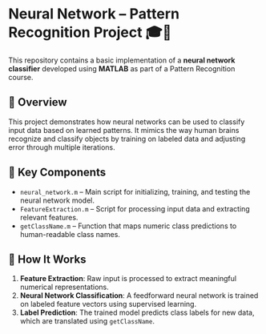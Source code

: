 # Neural Network – Pattern Recognition Project 🎓🧠

This repository contains a basic implementation of a **neural network classifier** developed using **MATLAB** as part of a Pattern Recognition course.

## 🚀 Overview

This project demonstrates how neural networks can be used to classify input data based on learned patterns. It mimics the way human brains recognize and classify objects by training on labeled data and adjusting error through multiple iterations.

## 🧩 Key Components

- `neural_network.m` – Main script for initializing, training, and testing the neural network model.
- `FeatureExtraction.m` – Script for processing input data and extracting relevant features.
- `getClassName.m` – Function that maps numeric class predictions to human-readable class names.

## 🧠 How It Works

1. **Feature Extraction**: Raw input is processed to extract meaningful numerical representations.
2. **Neural Network Classification**: A feedforward neural network is trained on labeled feature vectors using supervised learning.
3. **Label Prediction**: The trained model predicts class labels for new data, which are translated using `getClassName`.
